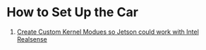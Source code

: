 # How to Set Up the Car

1. [Create Custom Kernel Modues so Jetson could work with Intel Realsense](./1_build_custom_kernel.md)
